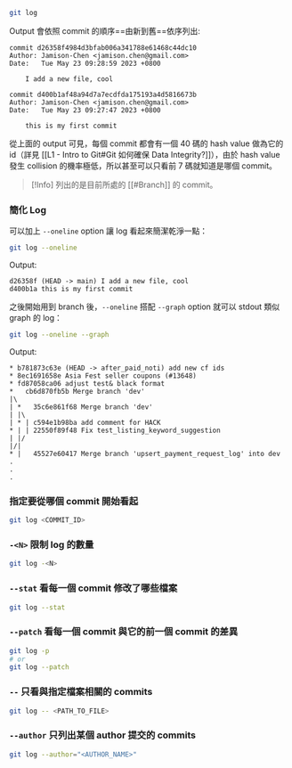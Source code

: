 ```bash
git log
```

Output 會依照 commit 的順序==由新到舊==依序列出:

```plaintext
commit d26358f4984d3bfab006a341788e61468c44dc10
Author: Jamison-Chen <jamison.chen@gmail.com>
Date:   Tue May 23 09:28:59 2023 +0800

    I add a new file, cool

commit d400b1af48a94d7a7ecdfda175193a4d5816673b
Author: Jamison-Chen <jamison.chen@gmail.com>
Date:   Tue May 23 09:27:47 2023 +0800

    this is my first commit
```

從上面的 output 可見，每個 commit 都會有一個 40 碼的 hash value 做為它的 id（詳見 [[L1 - Intro to Git#Git 如何確保 Data Integrity?]]），由於 hash value 發生 collision 的機率極低，所以甚至可以只看前 7 碼就知道是哪個 commit。

>[!Info]
>列出的是目前所處的 [[#Branch]] 的 commit。

### 簡化 Log

可以加上 `--oneline` option 讓 log 看起來簡潔乾淨一點：

```bash
git log --oneline
```

Output:

```plaintext
d26358f (HEAD -> main) I add a new file, cool
d400b1a this is my first commit
```

之後開始用到 branch 後，`--oneline` 搭配 `--graph` option 就可以 stdout 類似 graph 的 log：

```bash
git log --oneline --graph
```

Output:

```plaintext
* b781873c63e (HEAD -> after_paid_noti) add new cf ids
* 8ec1691658e Asia Fest seller coupons (#13648)
* fd87058ca06 adjust test& black format
*   cb6d870fb5b Merge branch 'dev'
|\  
| *   35c6e861f68 Merge branch 'dev'
| |\  
| * | c594e1b98ba add comment for HACK
* | | 22550f89f48 Fix test_listing_keyword_suggestion
| |/  
|/|   
* |   45527e60417 Merge branch 'upsert_payment_request_log' into dev
.
.
.
```

### 指定要從哪個 commit 開始看起

```bash
git log <COMMIT_ID>
```

### `-<N>` 限制 log 的數量

```bash
git log -<N>
```

### `--stat` 看每一個 commit 修改了哪些檔案

```bash
git log --stat
```

### `--patch` 看每一個 commit 與它的前一個 commit 的差異

```bash
git log -p
# or
git log --patch
```

### `--` 只看與指定檔案相關的 commits

```bash
git log -- <PATH_TO_FILE>
```

### `--author` 只列出某個 author 提交的 commits

```bash
git log --author="<AUTHOR_NAME>"
```
